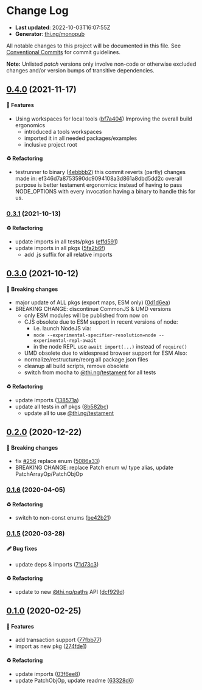 # Change Log

- **Last updated**: 2022-10-03T16:07:55Z
- **Generator**: [thi.ng/monopub](https://thi.ng/monopub)

All notable changes to this project will be documented in this file.
See [Conventional Commits](https://conventionalcommits.org/) for commit guidelines.

**Note:** Unlisted _patch_ versions only involve non-code or otherwise excluded changes
and/or version bumps of transitive dependencies.

## [0.4.0](https://github.com/thi-ng/umbrella/tree/@thi.ng/transducers-patch@0.4.0) (2021-11-17)

#### 🚀 Features

- Using workspaces for local tools ([bf7a404](https://github.com/thi-ng/umbrella/commit/bf7a404))
  Improving the overall build ergonomics
  - introduced a tools workspaces
  - imported it in all needed packages/examples
  - inclusive project root

#### ♻️ Refactoring

- testrunner to binary ([4ebbbb2](https://github.com/thi-ng/umbrella/commit/4ebbbb2))
  this commit reverts (partly) changes made in:
  ef346d7a8753590dc9094108a3d861a8dbd5dd2c
  overall purpose is better testament ergonomics:
  instead of having to pass NODE_OPTIONS with every invocation
  having a binary to handle this for us.

### [0.3.1](https://github.com/thi-ng/umbrella/tree/@thi.ng/transducers-patch@0.3.1) (2021-10-13)

#### ♻️ Refactoring

- update imports in all tests/pkgs ([effd591](https://github.com/thi-ng/umbrella/commit/effd591))
- update imports in all pkgs ([5fa2b6f](https://github.com/thi-ng/umbrella/commit/5fa2b6f))
  - add .js suffix for all relative imports

## [0.3.0](https://github.com/thi-ng/umbrella/tree/@thi.ng/transducers-patch@0.3.0) (2021-10-12)

#### 🛑 Breaking changes

- major update of ALL pkgs (export maps, ESM only) ([0d1d6ea](https://github.com/thi-ng/umbrella/commit/0d1d6ea))
- BREAKING CHANGE: discontinue CommonJS & UMD versions
  - only ESM modules will be published from now on
  - CJS obsolete due to ESM support in recent versions of node:
    - i.e. launch NodeJS via:
    - `node --experimental-specifier-resolution=node --experimental-repl-await`
    - in the node REPL use `await import(...)` instead of `require()`
  - UMD obsolete due to widespread browser support for ESM
  Also:
  - normalize/restructure/reorg all package.json files
  - cleanup all build scripts, remove obsolete
  - switch from mocha to [@thi.ng/testament](https://github.com/thi-ng/umbrella/tree/main/packages/testament) for all tests

#### ♻️ Refactoring

- update imports ([138571a](https://github.com/thi-ng/umbrella/commit/138571a))
- update all tests in _all_ pkgs ([8b582bc](https://github.com/thi-ng/umbrella/commit/8b582bc))
  - update all to use [@thi.ng/testament](https://github.com/thi-ng/umbrella/tree/main/packages/testament)

## [0.2.0](https://github.com/thi-ng/umbrella/tree/@thi.ng/transducers-patch@0.2.0) (2020-12-22)

#### 🛑 Breaking changes

- fix [#256](https://github.com/thi-ng/umbrella/issues/256) replace enum ([5086a33](https://github.com/thi-ng/umbrella/commit/5086a33))
- BREAKING CHANGE: replace Patch enum w/ type alias,
  update PatchArrayOp/PatchObjOp

### [0.1.6](https://github.com/thi-ng/umbrella/tree/@thi.ng/transducers-patch@0.1.6) (2020-04-05)

#### ♻️ Refactoring

- switch to non-const enums ([be42b21](https://github.com/thi-ng/umbrella/commit/be42b21))

### [0.1.5](https://github.com/thi-ng/umbrella/tree/@thi.ng/transducers-patch@0.1.5) (2020-03-28)

#### 🩹 Bug fixes

- update deps & imports ([71d73c3](https://github.com/thi-ng/umbrella/commit/71d73c3))

#### ♻️ Refactoring

- update to new [@thi.ng/paths](https://github.com/thi-ng/umbrella/tree/main/packages/paths) API ([dcf929d](https://github.com/thi-ng/umbrella/commit/dcf929d))

## [0.1.0](https://github.com/thi-ng/umbrella/tree/@thi.ng/transducers-patch@0.1.0) (2020-02-25)

#### 🚀 Features

- add transaction support ([77fbb77](https://github.com/thi-ng/umbrella/commit/77fbb77))
- import as new pkg ([274fde1](https://github.com/thi-ng/umbrella/commit/274fde1))

#### ♻️ Refactoring

- update imports ([03f6ee8](https://github.com/thi-ng/umbrella/commit/03f6ee8))
- update PatchObjOp, update readme ([63328d6](https://github.com/thi-ng/umbrella/commit/63328d6))
